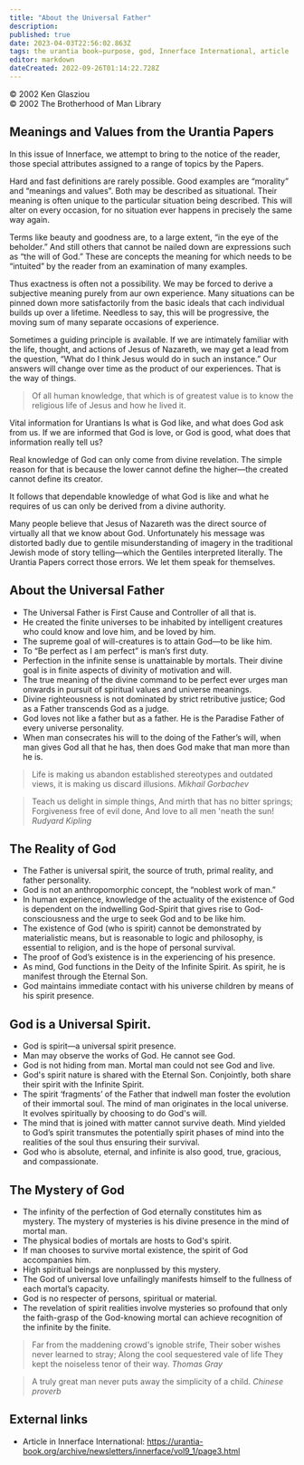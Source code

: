 ```yaml
---
title: "About the Universal Father"
description: 
published: true
date: 2023-04-03T22:56:02.863Z
tags: the urantia book—purpose, god, Innerface International, article
editor: markdown
dateCreated: 2022-09-26T01:14:22.728Z
---
```


<p class="v-card v-sheet theme--light grey lighten-3 px-2">© 2002 Ken Glasziou<br>© 2002 The Brotherhood of Man Library</p>

## Meanings and Values from the Urantia Papers

In this issue of Innerface, we attempt to bring to the notice of the reader, those special attributes assigned to a range of topics by the Papers.

Hard and fast definitions are rarely possible. Good examples are “morality” and “meanings and values”. Both may be described as situational. Their meaning is often unique to the particular situation being described. This will alter on every occasion, for no situation ever happens in precisely the same way again.

Terms like beauty and goodness are, to a large extent, “in the eye of the beholder.” And still others that cannot be nailed down are expressions such as “the will of God.” These are concepts the meaning for which needs to be “intuited” by the reader from an examination of many examples.

Thus exactness is often not a possibility. We may be forced to derive a subjective meaning purely from aur own experience. Many situations can be pinned down more satisfactorily from the basic ideals that cach individual builds up over a lifetime. Needless to say, this will be progressive, the moving sum of many separate occasions of experience.

Sometimes a guiding principle is available. If we are intimately familiar with the life, thought, and actions of Jesus of Nazareth, we may get a lead from the question, “What do I think Jesus would do in such an instance.” Our answers will change over time as the product of our experiences. That is the way of things.

> Of all human knowledge, that which is of greatest value is to know the religious life of Jesus and how he lived it.

Vital information for Urantians Is what is God like, and what does God ask from us. If we are informed that God is love, or God is good, what does that information really tell us?

Real knowledge of God can only come from divine revelation. The simple reason for that is because the lower cannot define the higher—the created cannot define its creator.

It follows that dependable knowledge of what God is like and what he requires of us can only be derived from a divine authority.

Many people believe that Jesus of Nazareth was the direct source of virtually all that we know about God. Unfortunately his message was distorted badly due to gentile misunderstanding of imagery in the traditional Jewish mode of story telling—which the Gentiles interpreted literally. The Urantia Papers correct those errors. We let them speak for themselves.

## About the Universal Father

- The Universal Father is First Cause and Controller of all that is.
- He created the finite universes to be inhabited by intelligent creatures who could know and love him, and be loved by him.
- The supreme goal of will-creatures is to attain God—to be like him.
- To “Be perfect as I am perfect” is man’s first duty.
- Perfection in the infinite sense is unattainable by mortals. Their divine goal is in finite aspects of divinity of motivation and will.
- The true meaning of the divine command to be perfect ever urges man onwards in pursuit of spiritual values and universe meanings.
- Divine righteousness is not dominated by strict retributive justice; God as a Father transcends God as a judge.
- God loves not like a father but as a father. He is the Paradise Father of every universe personality.
- When man consecrates his will to the doing of the Father’s will, when man gives God all that he has, then does God make that man more than he is.

> Life is making us abandon established stereotypes and outdated views, it is making us discard illusions.
> _Mikhail Gorbachev_

> Teach us delight in simple things, 
> And mirth that has no bitter springs; 
> Forgiveness free of evil done,
> And love to all men 'neath the sun!
> _Rudyard Kipling_

## The Reality of God

- The Father is universal spirit, the source of truth, primal reality, and father personality.
- God is not an anthropomorphic concept, the “noblest work of man.”
- In human experience, knowledge of the actuality of the existence of God is dependent on the indwelling God-Spirit that gives rise to God-consciousness and the urge to seek God and to be like him.
- The existence of God (who is spirit) cannot be demonstrated by materialistic means, but is reasonable to logic and philosophy, is essential to religion, and is the hope of personal survival.
- The proof of God’s existence is in the experiencing of his presence.
- As mind, God functions in the Deity of the Infinite Spirit. As spirit, he is manifest through the Eternal Son.
- God maintains immediate contact with his universe children by means of his spirit presence.

## God is a Universal Spirit.

- God is spirit—a universal spirit presence.
- Man may observe the works of God. He cannot see God.
- God is not hiding from man. Mortal man could not see God and live.
- God's spirit nature is shared with the Eternal Son. Conjointly, both share their spirit with the Infinite Spirit.
- The spirit ‘fragments’ of the Father that indwell man foster the evolution of their immortal soul. The mind of man originates in the local universe. It evolves spiritually by choosing to do God's will.
- The mind that is joined with matter cannot survive death. Mind yielded to God’s spirit transmutes the potentially spirit phases of mind into the realities of the soul thus ensuring their survival.
- God who is absolute, eternal, and infinite is also good, true, gracious, and compassionate.

## The Mystery of God

- The infinity of the perfection of God eternally constitutes him as mystery. The mystery of mysteries is his divine presence in the mind of mortal man.
- The physical bodies of mortals are hosts to God's spirit.
- If man chooses to survive mortal existence, the spirit of God accompanies him.
- High spiritual beings are nonplussed by this mystery.
- The God of universal love unfailingly manifests himself to the fullness of each mortal’s capacity.
- God is no respecter of persons, spiritual or material.
- The revelation of spirit realities involve mysteries so profound that only the faith-grasp of the God-knowing mortal can achieve recognition of the infinite by the finite.

> Far from the maddening crowd's ignoble strife,
> Their sober wishes never learned to stray;
> Along the cool sequestered vale of life
> They kept the noiseless tenor of their way.
> _Thomas Gray_

> A truly great man never puts away the simplicity of a child.
> _Chinese proverb_

## External links

- Article in Innerface International: https://urantia-book.org/archive/newsletters/innerface/vol9_1/page3.html

